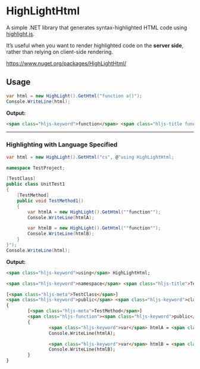 # HighLightHtml
A simple .NET library that generates syntax-highlighted HTML code using [highlight.js](https://highlightjs.org/).  

It’s useful when you want to render highlighted code on the **server side**, rather than relying on client-side rendering.

https://www.nuget.org/packages/HighLightHtml/

## Usage
```csharp
var html = new HighLight().GetHtml("function a()");
Console.WriteLine(html);
```

**Output:**

```html
<span class="hljs-keyword">function</span> <span class="hljs-title function_">a</span>(<span class="hljs-params"></span>)
```

---

### Highlighting with Language Specified

```csharp
var html = new HighLight().GetHtml("cs", @"using HighLightHtml;

namespace TestProject;

[TestClass]
public class UnitTest1
{
	[TestMethod]
	public void TestMethod1()
	{
		var htmlA = new HighLight().GetHtml(""function"");
		Console.WriteLine(htmlA);

		var htmlB = new HighLight().GetHtml(""function"");
		Console.WriteLine(htmlB);
	}
}");
Console.WriteLine(html);
```

**Output:**

```html
<span class="hljs-keyword">using</span> HighLightHtml;

<span class="hljs-keyword">namespace</span> <span class="hljs-title">TestProject</span>;

[<span class="hljs-meta">TestClass</span>]
<span class="hljs-keyword">public</span> <span class="hljs-keyword">class</span> <span class="hljs-title">UnitTest1</span>
{
        [<span class="hljs-meta">TestMethod</span>]
        <span class="hljs-function"><span class="hljs-keyword">public</span> <span class="hljs-keyword">void</span> <span class="hljs-title">TestMethod1</span>()</span>
        {
                <span class="hljs-keyword">var</span> htmlA = <span class="hljs-keyword">new</span> HighLight().GetHtml(<span class="hljs-string">&quot;function&quot;</span>);
                Console.WriteLine(htmlA);

                <span class="hljs-keyword">var</span> htmlB = <span class="hljs-keyword">new</span> HighLight().GetHtml(<span class="hljs-string">&quot;function&quot;</span>);
                Console.WriteLine(htmlB);
        }
}
```

